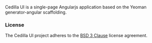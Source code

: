 Cedilla UI is a single-page Angularjs application based on the Yeoman generator-angular scaffolding.

### License

The Cedilla UI project adheres to the [BSD 3 Clause](./LICENSE.md) license agreement.
